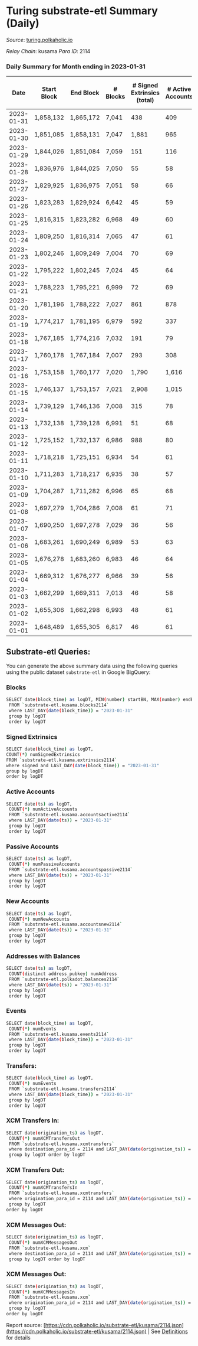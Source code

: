 # Turing substrate-etl Summary (Daily)

_Source_: [turing.polkaholic.io](https://turing.polkaholic.io)

*Relay Chain*: kusama
*Para ID*: 2114



### Daily Summary for Month ending in 2023-01-31


| Date | Start Block | End Block | # Blocks | # Signed Extrinsics (total) | # Active Accounts | # Passive | # New | # Addresses with Balances | # Events | # Transfers | # XCM Transfers In | # XCM Transfers Out | # XCM In | # XCM Out | Issues | 
| ---- | ----------- | --------- | -------- | --------------------------- | ----------------- | --------- | ----- | ------------------------- | -------- | ----------- | ------------------ | ------------------- | -------- | --------- | ------ |
| 2023-01-31 | 1,858,132 | 1,865,172 | 7,041 | 438 | 409 | 331 | 364 | 7,476 | 101,158 | 384  | 2  | 6  |  |  |  |
| 2023-01-30 | 1,851,085 | 1,858,131 | 7,047 | 1,881 | 965 | 1,417 | 1,523 | 7,112 | 111,751 | 1,534  | 7  | 7  |  |  |  |
| 2023-01-29 | 1,844,026 | 1,851,084 | 7,059 | 151 | 116 | 86 | 85 | 5,589 | 98,700 | 90  | 8  | 2  |  |  |  |
| 2023-01-28 | 1,836,976 | 1,844,025 | 7,050 | 55 | 58 | 4 |  | 5,504 | 91,014 | 6  | 4  | 2  |  |  |  |
| 2023-01-27 | 1,829,925 | 1,836,975 | 7,051 | 58 | 66 | 2 |  | 5,504 | 98,062 | 13  | 5  | 7  |  |  |  |
| 2023-01-26 | 1,823,283 | 1,829,924 | 6,642 | 45 | 59 | 3 | 1 | 5,504 | 83,297 | 7  | 5  | 4  |  |  |  |
| 2023-01-25 | 1,816,315 | 1,823,282 | 6,968 | 49 | 60 | 3 | 1 | 5,503 | 97,814 | 6  | 8  | 2  |  |  |  |
| 2023-01-24 | 1,809,250 | 1,816,314 | 7,065 | 47 | 61 | 3 | 1 | 5,502 | 97,949 | 13  | 3  | 6  |  |  |  |
| 2023-01-23 | 1,802,246 | 1,809,249 | 7,004 | 70 | 69 | 2 |  | 5,501 | 90,903 | 8  | 2  | 4  |  |  |  |
| 2023-01-22 | 1,795,222 | 1,802,245 | 7,024 | 45 | 64 | 2 |  | 5,501 | 97,666 | 6  | 5  | 3  |  |  |  |
| 2023-01-21 | 1,788,223 | 1,795,221 | 6,999 | 72 | 69 | 2 |  | 5,501 | 97,681 | 9  |   | 5  |  |  |  |
| 2023-01-20 | 1,781,196 | 1,788,222 | 7,027 | 861 | 878 | 4 |  | 5,501 | 90,785 | 8  | 3  | 6 ($0.02) |  |  |  |
| 2023-01-19 | 1,774,217 | 1,781,195 | 6,979 | 592 | 337 | 113 | 243 | 5,502 | 78,564 | 266  | 7  | 4  |  |  |  |
| 2023-01-18 | 1,767,185 | 1,774,216 | 7,032 | 191 | 79 | 128 | 142 | 5,259 | 73,234 | 153  | 17  | 7  |  |  |  |
| 2023-01-17 | 1,760,178 | 1,767,184 | 7,007 | 293 | 308 | 1 | 1 | 5,117 | 67,108 | 4  | 5 ($209.11) | 4  |  |  |  |
| 2023-01-16 | 1,753,158 | 1,760,177 | 7,020 | 1,790 | 1,616 | 10 | 243 | 5,116 | 69,403 | 256  | 3  | 5  |  |  |  |
| 2023-01-15 | 1,746,137 | 1,753,157 | 7,021 | 2,908 | 1,015 | 2,190 | 2,229 | 4,873 | 68,150 | 2,624  | 2  | 2  |  |  |  |
| 2023-01-14 | 1,739,129 | 1,746,136 | 7,008 | 315 | 78 | 238 | 250 | 2,644 | 43,874 | 260  | 1  | 3  |  |  |  |
| 2023-01-13 | 1,732,138 | 1,739,128 | 6,991 | 51 | 68 | 4 | 2 | 2,394 | 39,472 | 10  | 10  | 6  |  |  |  |
| 2023-01-12 | 1,725,152 | 1,732,137 | 6,986 | 988 | 80 | 665 | 670 | 2,392 | 48,672 | 929  | 3  | 2  |  |  |  |
| 2023-01-11 | 1,718,218 | 1,725,151 | 6,934 | 54 | 61 | 2 | 1 | 1,722 | 39,279 | 11  | 3  | 5  |  |  |  |
| 2023-01-10 | 1,711,283 | 1,718,217 | 6,935 | 38 | 57 | 3 |  | 1,722 | 41,439 | 5  | 1  | 2  |  |  |  |
| 2023-01-09 | 1,704,287 | 1,711,282 | 6,996 | 65 | 68 | 2 | 2 | 1,722 | 41,736 | 13  | 2  | 4  |  |  |  |
| 2023-01-08 | 1,697,279 | 1,704,286 | 7,008 | 61 | 71 | 5 | 2 | 1,721 | 39,480 | 14  | 3  | 5  |  |  |  |
| 2023-01-07 | 1,690,250 | 1,697,278 | 7,029 | 36 | 56 | 2 | 2 | 1,719 | 41,495 | 4  | 8  | 1  |  |  |  |
| 2023-01-06 | 1,683,261 | 1,690,249 | 6,989 | 53 | 63 | 2 | 1 | 1,718 | 41,499 | 3  | 10  | 2  |  |  |  |
| 2023-01-05 | 1,676,278 | 1,683,260 | 6,983 | 46 | 64 | 3 |  | 1,717 | 39,180 | 12  | 5  | 5  |  |  |  |
| 2023-01-04 | 1,669,312 | 1,676,277 | 6,966 | 39 | 56 | 2 |  | 1,717 | 41,301 | 8  | 3  | 3  |  |  |  |
| 2023-01-03 | 1,662,299 | 1,669,311 | 7,013 | 46 | 58 | 3 |  | 1,717 | 41,480 | 7  | 4  | 3  |  |  |  |
| 2023-01-02 | 1,655,306 | 1,662,298 | 6,993 | 48 | 61 | 5 | 1 | 1,717 | 39,133 | 8  |   | 2  |  |  |  |
| 2023-01-01 | 1,648,489 | 1,655,305 | 6,817 | 46 | 61 | 2 |  | 1,716 | 40,548 | 12  | 8  | 6  |  |  |  |

## Substrate-etl Queries:
You can generate the above summary data using the following queries using the public dataset `substrate-etl` in Google BigQuery:

### Blocks
```bash
SELECT date(block_time) as logDT, MIN(number) startBN, MAX(number) endBN, COUNT(*) numBlocks 
 FROM `substrate-etl.kusama.blocks2114`  
 where LAST_DAY(date(block_time)) = "2023-01-31" 
 group by logDT 
 order by logDT
```

### Signed Extrinsics
```bash
SELECT date(block_time) as logDT, 
COUNT(*) numSignedExtrinsics 
FROM `substrate-etl.kusama.extrinsics2114`  
where signed and LAST_DAY(date(block_time)) = "2023-01-31" 
group by logDT 
order by logDT
```

### Active Accounts
```bash
SELECT date(ts) as logDT, 
 COUNT(*) numActiveAccounts 
 FROM `substrate-etl.kusama.accountsactive2114` 
 where LAST_DAY(date(ts)) = "2023-01-31" 
 group by logDT 
 order by logDT
```

### Passive Accounts
```bash
SELECT date(ts) as logDT, 
 COUNT(*) numPassiveAccounts 
 FROM `substrate-etl.kusama.accountspassive2114` 
 where LAST_DAY(date(ts)) = "2023-01-31" 
 group by logDT 
 order by logDT
```

### New Accounts
```bash
SELECT date(ts) as logDT, 
 COUNT(*) numNewAccounts 
 FROM `substrate-etl.kusama.accountsnew2114` 
 where LAST_DAY(date(ts)) = "2023-01-31" 
 group by logDT
 order by logDT
```

### Addresses with Balances
```bash
SELECT date(ts) as logDT,
 COUNT(distinct address_pubkey) numAddress 
 FROM `substrate-etl.polkadot.balances2114` 
 where LAST_DAY(date(ts)) = "2023-01-31" 
 group by logDT 
 order by logDT
```

### Events
```bash
SELECT date(block_time) as logDT, 
 COUNT(*) numEvents 
 FROM `substrate-etl.kusama.events2114` 
 where LAST_DAY(date(block_time)) = "2023-01-31" 
 group by logDT 
 order by logDT
```

### Transfers:
```bash
SELECT date(block_time) as logDT, 
 COUNT(*) numEvents 
 FROM `substrate-etl.kusama.transfers2114` 
 where LAST_DAY(date(block_time)) = "2023-01-31" 
 group by logDT 
 order by logDT
```

### XCM Transfers In:
```bash
SELECT date(origination_ts) as logDT, 
 COUNT(*) numXCMTransfersOut 
 FROM `substrate-etl.kusama.xcmtransfers` 
 where destination_para_id = 2114 and LAST_DAY(date(origination_ts)) = "2023-01-31" 
 group by logDT order by logDT
```

### XCM Transfers Out:
```bash
SELECT date(origination_ts) as logDT, 
 COUNT(*) numXCMTransfersIn 
 FROM `substrate-etl.kusama.xcmtransfers` 
 where origination_para_id = 2114 and LAST_DAY(date(origination_ts)) = "2023-01-31" 
 group by logDT 
order by logDT
```

### XCM Messages Out:
```bash
SELECT date(origination_ts) as logDT, 
 COUNT(*) numXCMMessagesOut 
 FROM `substrate-etl.kusama.xcm` 
 where destination_para_id = 2114 and LAST_DAY(date(origination_ts)) = "2023-01-31" 
 group by logDT order by logDT
```

### XCM Messages Out:
```bash
SELECT date(origination_ts) as logDT, 
 COUNT(*) numXCMMessagesIn 
 FROM `substrate-etl.kusama.xcm` 
 where origination_para_id = 2114 and LAST_DAY(date(origination_ts)) = "2023-01-31" 
 group by logDT 
order by logDT
```


Report source: [https://cdn.polkaholic.io/substrate-etl/kusama/2114.json](https://cdn.polkaholic.io/substrate-etl/kusama/2114.json) | See [Definitions](/DEFINITIONS.md) for details
